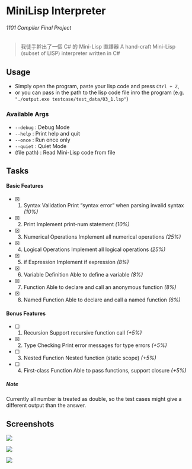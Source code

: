 # MiniLisp Interpreter
###### 1101 Compiler Final Project

> 我徒手幹出了一個 C# 的 Mini-Lisp 直譯器
> A hand-craft Mini-Lisp (subset of LISP) interpreter written in C#

## Usage
- Simply open the program, paste your lisp code and press `Ctrl + Z`,
- or you can pass in the path to the lisp code file inro the program (e.g. `"./output.exe testcase/test_data/03_1.lsp"`)

### Available Args
- `--debug` : Debug Mode
- `--help`  : Print help and quit
- `--once`  : Run once only
- `--quiet` : Quiet Mode
- (file path) : Read Mini-Lisp code from file

## Tasks

#### Basic Features

- [x] 1. Syntax Validation Print “syntax error” when parsing invalid syntax *(10%)*
- [x] 2. Print Implement print-num statement *(10%)*
- [x] 3. Numerical Operations Implement all numerical operations *(25%)*
- [x] 4. Logical Operations Implement all logical operations *(25%)*
- [x] 5. if Expression Implement if expression *(8%)*
- [x] 6. Variable Definition Able to define a variable *(8%)*
- [x] 7. Function Able to declare and call an anonymous function *(8%)*
- [x] 8. Named Function Able to declare and call a named function *(6%)*

#### Bonus Features
- [ ] 1. Recursion Support recursive function call *(+5%)*
- [x] 2. Type Checking Print error messages for type errors *(+5%)*
- [ ] 3. Nested Function Nested function (static scope) *(+5%)*
- [ ] 4. First-class Function Able to pass functions, support closure *(+5%)*

##### Note
Currently all number is treated as double, so the test cases might give a different output than the answer.

## Screenshots
![](https://i.imgur.com/OEqYKiY.png)

![](https://i.imgur.com/HFgVupk.png)

![](https://i.imgur.com/COJCmsZ.png)
